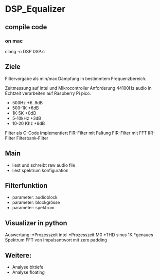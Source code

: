 # DSP_Equalizer


## compile code 
### on mac
clang -o DSP DSP.c


## Ziele
Filtervorgabe als min/max Dämpfung in bestimmtem Frequenzbereich.

Zeitmessung auf intel und Mikrocontroller
Anforderung 44100Hz audio in Echtzeit verarbeiten auf Raspberry Pi pico.

- 500Hz +6..9dB
- 500-1K +6dB
- 1K-5K +0dB
- 5-10kHz +3dB
- 10-20 Khz +6dB

Filter als C-Code implementiert
FIR-Filter mit Faltung 
FIR-Filter mit FFT
IIR-Filter
Filterbank-Filter

## Main
- liest und schreibt raw audio file
- liest spektrum konfiguration

## Filterfunktion
- parameter: audioblock
- parameter: blockgrösse
- parameter: spektrum



## Visualizer in python
Auswertung:
*Prozesszeit intel
*Prozesszeit M0
*THD sinus 1K
*genaues Spektrum FFT von Impulsantwort mit zero padding

## Weitere:
- Analyse bittiefe
- Analyse floating